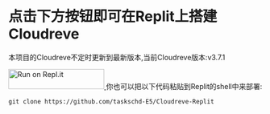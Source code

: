 # 点击下方按钮即可在Replit上搭建Cloudreve

本项目的Cloudreve不定时更新到最新版本,当前Cloudreve版本:v3.7.1

<a href="https://repl.it/github/taskschd-E5/Cloudreve-Replit/">
  <img alt="Run on Repl.it" src="https://repl.it/badge/github/taskschd-E5/Cloudreve-Replit" style="height: 40px; width: 190px;" />
</a
  
你也可以把以下代码粘贴到Replit的shell中来部署:
  
 `git clone https://github.com/taskschd-E5/Cloudreve-Replit`

